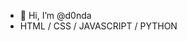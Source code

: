 - 👋 Hi, I’m @d0nda
- HTML / CSS / JAVASCRIPT / PYTHON

<!---
d0nda/d0nda is a ✨ special ✨ repository because its `README.md` (this file) appears on your GitHub profile.
You can click the Preview link to take a look at your changes.
--->
